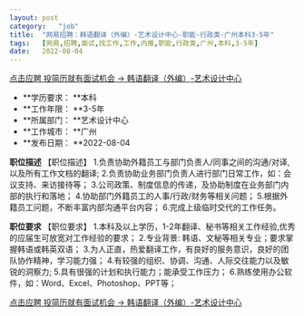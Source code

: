 ```yaml
---
layout:	post
category:	"job"
title:	"网易招聘：韩语翻译（外编）-艺术设计中心-职能-行政类-广州本科3-5年"
tags:	[网易,招聘,面试,找工作,工作,内推,职能,行政类,广州,本科,3-5年]
date:	2022-08-04
---
```


[点击应聘 投简历就有面试机会 -> 韩语翻译（外编）-艺术设计中心](http://mobile.bole.netease.com/bole/boleDetail?id=42011&employeeId=346f03c3cda5f04c&key=all)



- **学历要求： **本科
- **工作年限： **3-5年
- **所属部门： **艺术设计中心
- **工作城市： **广州
- **发布日期： **2022-08-04



**职位描述**
【职位描述】
1.负责协助外籍员工与部门负责人/同事之间的沟通/对译,以及所有工作文档的翻译;
2.负责协助业务部门负责人进行部门日常工作，如：会议支持、来访接待等；
3.公司政策、制度信息的传递，及协助制度在业务部门内部的执行和落地；
4.协助部门外籍员工的人事/行政/财务等相关问题；
5.根据外籍员工问题，不断丰富内部沟通平台内容；
6.完成上级临时交代的工作任务。



**职位要求**
【职位要求】
1.本科及以上学历，1-2年翻译、秘书等相关工作经验,优秀的应届生可放宽对工作经验的要求；
2.专业背景: 韩语、文秘等相关专业；要求掌握韩语或韩英双语；
3.为人正直，热爱翻译工作，有良好的服务意识，良好的团队协作精神，学习能力强；
4.有较强的组织、协调、沟通、人际交往能力以及敏锐的洞察力;
5.具有很强的计划和执行能力；能承受工作压力；
6.熟练使用办公软件，如：Word、Excel、Photoshop、PPT等；



[点击应聘 投简历就有面试机会 -> 韩语翻译（外编）-艺术设计中心](http://mobile.bole.netease.com/bole/boleDetail?id=42011&employeeId=346f03c3cda5f04c&key=all)